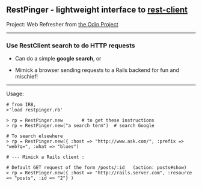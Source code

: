 ## RestPinger - lightweight interface to [rest-client](https://github.com/rest-client/rest-client)

Project: Web Refresher from [the Odin Project](http://www.theodinproject.com/ruby-on-rails/let-s-get-building)

---

### Use RestClient search to do HTTP requests

- Can do a simple **google search**, or

- Mimick a browser sending requests to a Rails backend for fun and mischief!

---


Usage:

```
# from IRB, 
>'load restpinger.rb' 

> rp = RestPinger.new       # to get these instructions
> rp = RestPinger.new("a search term")  # search Google

# To search elsewhere
> rp = RestPinger.new({ :host => "http://www.ask.com/", :prefix => "web?q=", :what => "blues")

# --- Mimick a Rails client :

# Default GET request of the form /posts/:id   (action: posts#show)
> rp = RestPinger.new({ :host => "http://rails.server.com", :resource => "posts", :id => "2"} )

```